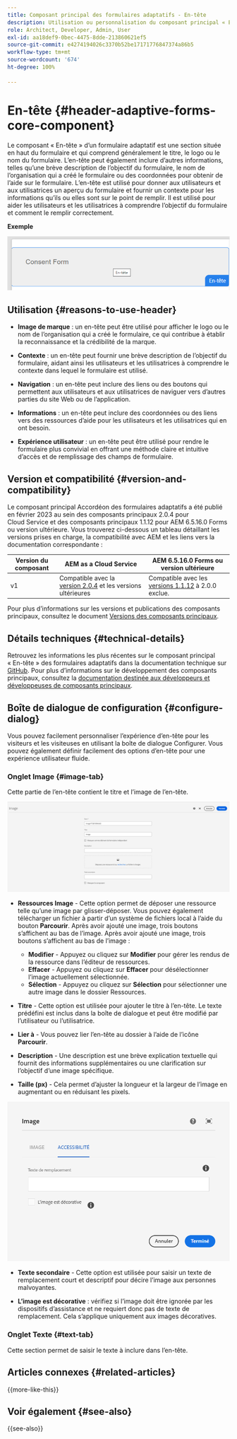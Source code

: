 ```yaml
---
title: Composant principal des formulaires adaptatifs - En-tête
description: Utilisation ou personnalisation du composant principal « En-tête » des formulaires adaptatifs.
role: Architect, Developer, Admin, User
exl-id: aa18def9-0bec-4475-8dde-213860621ef5
source-git-commit: e4274194026c3370b52be17171776847374a86b5
workflow-type: tm+mt
source-wordcount: '674'
ht-degree: 100%

---
```


# En-tête {#header-adaptive-forms-core-component}

Le composant « En-tête » d’un formulaire adaptatif est une section située en haut du formulaire et qui comprend généralement le titre, le logo ou le nom du formulaire. L’en-tête peut également inclure d’autres informations, telles qu’une brève description de l’objectif du formulaire, le nom de l’organisation qui a créé le formulaire ou des coordonnées pour obtenir de l’aide sur le formulaire. L’en-tête est utilisé pour donner aux utilisateurs et aux utilisatrices un aperçu du formulaire et fournir un contexte pour les informations qu’ils ou elles sont sur le point de remplir. Il est utilisé pour aider les utilisateurs et les utilisatrices à comprendre l’objectif du formulaire et comment le remplir correctement.

**Exemple**

![exemple](/help/adaptive-forms/assets/header.png)

## Utilisation {#reasons-to-use-header}

- **Image de marque** : un en-tête peut être utilisé pour afficher le logo ou le nom de l’organisation qui a créé le formulaire, ce qui contribue à établir la reconnaissance et la crédibilité de la marque.

- **Contexte** : un en-tête peut fournir une brève description de l’objectif du formulaire, aidant ainsi les utilisateurs et les utilisatrices à comprendre le contexte dans lequel le formulaire est utilisé.

- **Navigation** : un en-tête peut inclure des liens ou des boutons qui permettent aux utilisateurs et aux utilisatrices de naviguer vers d’autres parties du site Web ou de l’application.

- **Informations** : un en-tête peut inclure des coordonnées ou des liens vers des ressources d’aide pour les utilisateurs et les utilisatrices qui en ont besoin.

- **Expérience utilisateur** : un en-tête peut être utilisé pour rendre le formulaire plus convivial en offrant une méthode claire et intuitive d’accès et de remplissage des champs de formulaire.

## Version et compatibilité {#version-and-compatibility}

Le composant principal Accordéon des formulaires adaptatifs a été publié en février 2023 au sein des composants principaux 2.0.4 pour Cloud Service et des composants principaux 1.1.12 pour AEM 6.5.16.0 Forms ou version ultérieure. Vous trouverez ci-dessous un tableau détaillant les versions prises en charge, la compatibilité avec AEM et les liens vers la documentation correspondante :

| Version du composant | AEM as a Cloud Service | AEM 6.5.16.0 Forms ou version ultérieure |
|---|---|---|
| v1 | Compatible avec la <br>[version 2.0.4](/help/adaptive-forms/version.md) et les versions ultérieures | Compatible avec les<br>[versions 1.1.12](/help/adaptive-forms/version.md) à 2.0.0 exclue. |

Pour plus d’informations sur les versions et publications des composants principaux, consultez le document [Versions des composants principaux](/help/adaptive-forms/version.md).


<!-- ## Sample Component Output {#sample-component-output}

To experience the Accordion Component as well as see examples of its configuration options as well as HTML and JSON output, visit the [Component Library](https://adobe.com/go/aem_cmp_library_accordion). -->

## Détails techniques {#technical-details}

Retrouvez les informations les plus récentes sur le composant principal « En-tête » des formulaires adaptatifs dans la documentation technique sur [GitHub](https://github.com/adobe/aem-core-forms-components/tree/master/ui.af.apps/src/main/content/jcr_root/apps/core/fd/components/form/pageheader/v1/pageheader). Pour plus d’informations sur le développement des composants principaux, consultez la [documentation destinée aux développeurs et développeuses de composants principaux](/help/developing/overview.md).

## Boîte de dialogue de configuration {#configure-dialog}

Vous pouvez facilement personnaliser l’expérience d’en-tête pour les visiteurs et les visiteuses en utilisant la boîte de dialogue Configurer. Vous pouvez également définir facilement des options d’en-tête pour une expérience utilisateur fluide.

### Onglet Image {#image-tab}

Cette partie de l’en-tête contient le titre et l’image de l’en-tête.

![Onglet Image](/help/adaptive-forms/assets/header_image.png)

- **Ressources Image** - Cette option permet de déposer une ressource telle qu’une image par glisser-déposer. Vous pouvez également télécharger un fichier à partir d’un système de fichiers local à l’aide du bouton **Parcourir**. Après avoir ajouté une image, trois boutons s’affichent au bas de l’image. Après avoir ajouté une image, trois boutons s’affichent au bas de l’image :
   - **Modifier** - Appuyez ou cliquez sur **Modifier** pour gérer les rendus de la ressource dans l’éditeur de ressources.
   - **Effacer** - Appuyez ou cliquez sur **Effacer** pour désélectionner l’image actuellement sélectionnée.
   - **Sélection** - Appuyez ou cliquez sur **Sélection** pour sélectionner une autre image dans le dossier Ressources.

- **Titre** - Cette option est utilisée pour ajouter le titre à l’en-tête. Le texte prédéfini est inclus dans la boîte de dialogue et peut être modifié par l’utilisateur ou l’utilisatrice.
- **Lier à** - Vous pouvez lier l’en-tête au dossier à l’aide de l’icône **Parcourir**.
- **Description** - Une description est une brève explication textuelle qui fournit des informations supplémentaires ou une clarification sur l’objectif d’une image spécifique.
- **Taille (px)** - Cela permet d’ajuster la longueur et la largeur de l’image en augmentant ou en réduisant les pixels.

![Onglet Accessibilité](/help/adaptive-forms/assets/header_accessibility.png)

- **Texte secondaire** - Cette option est utilisée pour saisir un texte de remplacement court et descriptif pour décire l’image aux personnes malvoyantes.

- **L’image est décorative** : vérifiez si l’image doit être ignorée par les dispositifs d’assistance et ne requiert donc pas de texte de remplacement. Cela s’applique uniquement aux images décoratives.

### Onglet Texte {#text-tab}

Cette section permet de saisir le texte à inclure dans l’en-tête.

<!--

## Related article {#related-article}

* [Create a standalone Adaptive Form](https://experienceleague.adobe.com/docs/experience-manager-cloud-service/content/forms/adaptive-forms-authoring/authoring-adaptive-forms-core-components/create-an-adaptive-form-on-forms-cs/creating-adaptive-form-core-components.html)

-->

## Articles connexes {#related-articles}

{{more-like-this}}

## Voir également {#see-also}

{{see-also}}
